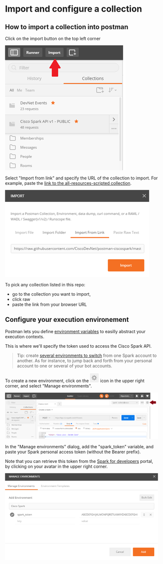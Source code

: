 # Import and configure a collection

## How to import a collection into postman

Click on the import button on the top left corner 

![import button](img/collection-import.png)


Select "Import from link" and specify the URL of the collection to import.
For example, paste the [link to the all-resources-scripted collection](https://raw.githubusercontent.com/CiscoDevNet/postman-ciscospark/master/all-resources-scripted.json).

![import a collection](img/collection-import-from-link.png)

To pick any collection listed in this repo:
- go to the collection you want to import, 
- click raw
- paste the link from your browser URL 


## Configure your execution environement

Postman lets you define [environment variables](https://www.getpostman.com/docs/environments) to easilly abstract your execution contexts.

This is where we'll specify the token used to access the Cisco Spark API.

> Tip: 
> create [several environments to switch](https://www.getpostman.com/docs/test_multi_environments) from one Spark account to another.
> As for instance, to jump back and forth from your personal account to one or several of your bot accounts.

To create a new environment, click on the ![create env](img/environment-create-icon.png) icon in the upper right corner, and select "Manage environments".

![new environment](img/environment-create.png)


In the "Manage environments" dialog, add the "spark_token" variable, and paste your Spark personal access token (without the Bearer prefix).

Note that you can retrieve this token from the [Spark for developers](https://developer.ciscospark.com) portal, by clicking on your avatar in the upper right corner.

![configure environment](img/environment-configure.png)







